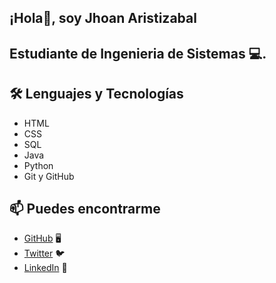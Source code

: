 ## ¡Hola👋, soy Jhoan Aristizabal

## Estudiante de Ingenieria de Sistemas 💻.

## 🛠️ Lenguajes y Tecnologías

- HTML
- CSS
- SQL
- Java
- Python
- Git y GitHub


## 📫 Puedes encontrarme

- [GitHub](https://github.com/JHE060297) 🖥️
- [Twitter](https://twitter.com/JHE_0602) 🐦
- [LinkedIn]() 💼



<!--
**JHE060297/JHE060297** is a ✨ _special_ ✨ repository because its `README.md` (this file) appears on your GitHub profile.

Here are some ideas to get you started:

- 🔭 I’m currently working on ...
- 🌱 I’m currently learning Java
- 👯 I’m looking to collaborate on ...
- 🤔 I’m looking for help with ...
- 💬 Ask me about ...
- 📫 How to reach me: ...
- 😄 Pronouns: ...
- ⚡ Fun fact: ...
-->
